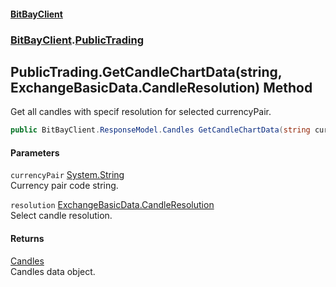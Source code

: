 #### [BitBayClient](./index.md 'index')
### [BitBayClient](./BitBayClient.md 'BitBayClient').[PublicTrading](./BitBayClient-PublicTrading.md 'BitBayClient.PublicTrading')
## PublicTrading.GetCandleChartData(string, ExchangeBasicData.CandleResolution) Method
Get all candles with specif resolution for selected currencyPair.  
```csharp
public BitBayClient.ResponseModel.Candles GetCandleChartData(string currencyPair, ExchangeBasicData.CandleResolution resolution);
```
#### Parameters
<a name='BitBayClient-PublicTrading-GetCandleChartData(string_ExchangeBasicData-CandleResolution)-currencyPair'></a>
`currencyPair` [System.String](https://docs.microsoft.com/en-us/dotnet/api/System.String 'System.String')  
Currency pair code string.  
  
<a name='BitBayClient-PublicTrading-GetCandleChartData(string_ExchangeBasicData-CandleResolution)-resolution'></a>
`resolution` [ExchangeBasicData.CandleResolution](https://docs.microsoft.com/en-us/dotnet/api/ExchangeBasicData.CandleResolution 'ExchangeBasicData.CandleResolution')  
Select candle resolution.  
  
#### Returns
[Candles](./BitBayClient-ResponseModel-Candles.md 'BitBayClient.ResponseModel.Candles')  
Candles data object.  
